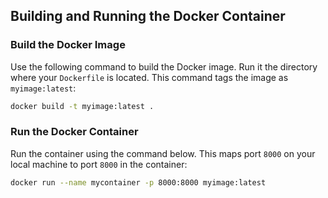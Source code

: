 ## Building and Running the Docker Container

### Build the Docker Image
Use the following command to build the Docker image. Run it the directory where your `Dockerfile` is located. This command tags the image as `myimage:latest`:

```bash
docker build -t myimage:latest .
```

### Run the Docker Container
Run the container using the command below. This maps port `8000` on your local machine to port `8000` in the container:

```bash
docker run --name mycontainer -p 8000:8000 myimage:latest
```
